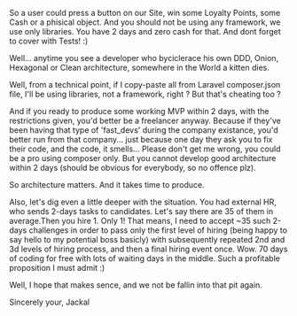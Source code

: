 So a user could press a button on our Site, win some Loyalty Points, some Cash or a phisical object. 
And you should not be using any framework, we use only libraries.
You have 2 days and zero cash for that. And dont forget to cover with Tests! :)

Well... anytime you see a developer who byciclerace his own DDD, Onion, Hexagonal or Clean architecture, somewhere in the World a kitten dies.

Well, from a technical point, if I copy-paste all from Laravel composer.json file, I'll be using libraries, not a framework, right ? But that's cheating too ?

And if you ready to produce some working MVP within 2 days, with the restrictions given, you'd better be a freelancer anyway. Because if they've been having that type of 'fast_devs' during the company existance, you'd better run from that company... just because one day they ask you to fix their code, and the code, it smells... Please don't get me wrong, you could be a pro using composer only. But you cannot develop good architecture within 2 days (should be obvious for everybody, so no offence plz).

So architecture matters. And it takes time to produce.

Also, let's dig even a little deeper with the situation. 
You had external HR, who sends 2-days tasks to candidates. Let's say there are 35 of them in average.Then you hire 1. Only 1! That means, I need to accept ~35 such 2-days challenges in order to pass only the first level of hiring (being happy to say hello to my potential boss basicly) with subsequently repeated 2nd and 3d levels of hiring process, and then a final hiring event once. Wow. 70 days of coding for free with lots of waiting days in the middle. Such a profitable proposition I must admit :)


Well, I hope that makes sence, and we not be fallin into that pit again.

Sincerely your, 
Jackal

